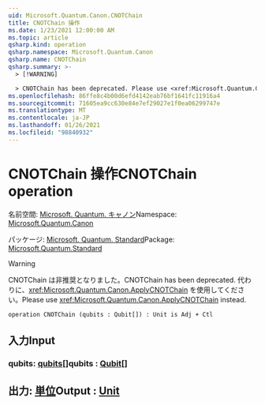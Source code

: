 ```yaml
---
uid: Microsoft.Quantum.Canon.CNOTChain
title: CNOTChain 操作
ms.date: 1/23/2021 12:00:00 AM
ms.topic: article
qsharp.kind: operation
qsharp.namespace: Microsoft.Quantum.Canon
qsharp.name: CNOTChain
qsharp.summary: >-
  > [!WARNING]

  > CNOTChain has been deprecated. Please use <xref:Microsoft.Quantum.Canon.ApplyCNOTChain> instead.
ms.openlocfilehash: 86ffe8c4b00d6efd4142eab76bf1641fc11916a4
ms.sourcegitcommit: 71605ea9cc630e84e7ef29027e1f0ea06299747e
ms.translationtype: MT
ms.contentlocale: ja-JP
ms.lasthandoff: 01/26/2021
ms.locfileid: "98840932"
---
```

# <a name="cnotchain-operation"></a><span data-ttu-id="d2c73-102">CNOTChain 操作</span><span class="sxs-lookup"><span data-stu-id="d2c73-102">CNOTChain operation</span></span>

<span data-ttu-id="d2c73-103">名前空間: [Microsoft. Quantum. キャノン](xref:Microsoft.Quantum.Canon)</span><span class="sxs-lookup"><span data-stu-id="d2c73-103">Namespace: [Microsoft.Quantum.Canon](xref:Microsoft.Quantum.Canon)</span></span>

<span data-ttu-id="d2c73-104">パッケージ: [Microsoft. Quantum. Standard](https://nuget.org/packages/Microsoft.Quantum.Standard)</span><span class="sxs-lookup"><span data-stu-id="d2c73-104">Package: [Microsoft.Quantum.Standard](https://nuget.org/packages/Microsoft.Quantum.Standard)</span></span>


> [!WARNING]
> <span data-ttu-id="d2c73-105">CNOTChain は非推奨となりました。</span><span class="sxs-lookup"><span data-stu-id="d2c73-105">CNOTChain has been deprecated.</span></span> <span data-ttu-id="d2c73-106">代わりに、<xref:Microsoft.Quantum.Canon.ApplyCNOTChain> を使用してください。</span><span class="sxs-lookup"><span data-stu-id="d2c73-106">Please use <xref:Microsoft.Quantum.Canon.ApplyCNOTChain> instead.</span></span>



```qsharp
operation CNOTChain (qubits : Qubit[]) : Unit is Adj + Ctl
```


## <a name="input"></a><span data-ttu-id="d2c73-107">入力</span><span class="sxs-lookup"><span data-stu-id="d2c73-107">Input</span></span>

### <a name="qubits--qubit"></a><span data-ttu-id="d2c73-108">qubits: [qubits](xref:microsoft.quantum.lang-ref.qubit)[]</span><span class="sxs-lookup"><span data-stu-id="d2c73-108">qubits : [Qubit](xref:microsoft.quantum.lang-ref.qubit)[]</span></span>





## <a name="output--unit"></a><span data-ttu-id="d2c73-109">出力: [単位](xref:microsoft.quantum.lang-ref.unit)</span><span class="sxs-lookup"><span data-stu-id="d2c73-109">Output : [Unit](xref:microsoft.quantum.lang-ref.unit)</span></span>

